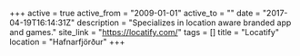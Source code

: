 +++
active = true
active_from = "2009-01-01"
active_to = ""
date = "2017-04-19T16:14:31Z"
description = "Specializes in location aware branded app and games."
site_link = "https://locatify.com/"
tags = []
title = "Locatify"
location = "Hafnarfjörður"
+++
